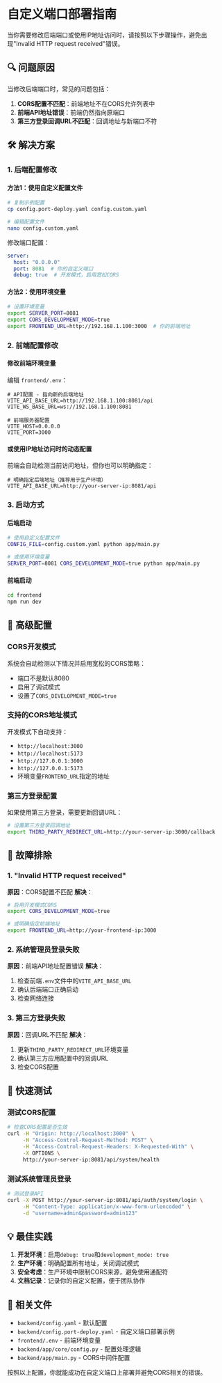 # 自定义端口部署指南

当你需要修改后端端口或使用IP地址访问时，请按照以下步骤操作，避免出现"Invalid HTTP request received"错误。

## 🔍 问题原因

当修改后端端口时，常见的问题包括：
1. **CORS配置不匹配**：前端地址不在CORS允许列表中
2. **前端API地址错误**：前端仍然指向原端口
3. **第三方登录回调URL不匹配**：回调地址与新端口不符

## 🛠️ 解决方案

### 1. 后端配置修改

#### 方法1：使用自定义配置文件
```bash
# 复制示例配置
cp config.port-deploy.yaml config.custom.yaml

# 编辑配置文件
nano config.custom.yaml
```

修改端口配置：
```yaml
server:
  host: "0.0.0.0"
  port: 8081  # 你的自定义端口
  debug: true  # 开发模式，启用宽松CORS
```

#### 方法2：使用环境变量
```bash
# 设置环境变量
export SERVER_PORT=8081
export CORS_DEVELOPMENT_MODE=true
export FRONTEND_URL=http://192.168.1.100:3000  # 你的前端地址
```

### 2. 前端配置修改

#### 修改前端环境变量
编辑 `frontend/.env`：
```env
# API配置 - 指向新的后端地址
VITE_API_BASE_URL=http://192.168.1.100:8081/api
VITE_WS_BASE_URL=ws://192.168.1.100:8081

# 前端服务器配置
VITE_HOST=0.0.0.0
VITE_PORT=3000
```

#### 或使用IP地址访问时的动态配置
前端会自动检测当前访问地址，但你也可以明确指定：
```env
# 明确指定后端地址（推荐用于生产环境）
VITE_API_BASE_URL=http://your-server-ip:8081/api
```

### 3. 启动方式

#### 后端启动
```bash
# 使用自定义配置文件
CONFIG_FILE=config.custom.yaml python app/main.py

# 或使用环境变量
SERVER_PORT=8081 CORS_DEVELOPMENT_MODE=true python app/main.py
```

#### 前端启动
```bash
cd frontend
npm run dev
```

## 🔧 高级配置

### CORS开发模式
系统会自动检测以下情况并启用宽松的CORS策略：
- 端口不是默认8080
- 启用了调试模式
- 设置了`CORS_DEVELOPMENT_MODE=true`

### 支持的CORS地址模式
开发模式下自动支持：
- `http://localhost:3000`
- `http://localhost:5173`
- `http://127.0.0.1:3000`
- `http://127.0.0.1:5173`
- 环境变量`FRONTEND_URL`指定的地址

### 第三方登录配置
如果使用第三方登录，需要更新回调URL：
```bash
# 设置第三方登录回调地址
export THIRD_PARTY_REDIRECT_URL=http://your-server-ip:3000/callback
```

## 🐛 故障排除

### 1. "Invalid HTTP request received"
**原因**：CORS配置不匹配
**解决**：
```bash
# 启用开发模式CORS
export CORS_DEVELOPMENT_MODE=true

# 或明确指定前端地址
export FRONTEND_URL=http://your-frontend-ip:3000
```

### 2. 系统管理员登录失败
**原因**：前端API地址配置错误
**解决**：
1. 检查前端`.env`文件中的`VITE_API_BASE_URL`
2. 确认后端端口正确启动
3. 检查网络连接

### 3. 第三方登录失败
**原因**：回调URL不匹配
**解决**：
1. 更新`THIRD_PARTY_REDIRECT_URL`环境变量
2. 确认第三方应用配置中的回调URL
3. 检查CORS配置

## 📝 快速测试

### 测试CORS配置
```bash
# 检查CORS配置是否生效
curl -H "Origin: http://localhost:3000" \
     -H "Access-Control-Request-Method: POST" \
     -H "Access-Control-Request-Headers: X-Requested-With" \
     -X OPTIONS \
     http://your-server-ip:8081/api/system/health
```

### 测试系统管理员登录
```bash
# 测试登录API
curl -X POST http://your-server-ip:8081/api/auth/system/login \
     -H "Content-Type: application/x-www-form-urlencoded" \
     -d "username=admin&password=admin123"
```

## 💡 最佳实践

1. **开发环境**：启用`debug: true`和`development_mode: true`
2. **生产环境**：明确配置所有地址，关闭调试模式
3. **安全考虑**：生产环境中限制CORS来源，避免使用通配符
4. **文档记录**：记录你的自定义配置，便于团队协作

## 🔗 相关文件

- `backend/config.yaml` - 默认配置
- `backend/config.port-deploy.yaml` - 自定义端口部署示例
- `frontend/.env` - 前端环境变量
- `backend/app/core/config.py` - 配置处理逻辑
- `backend/app/main.py` - CORS中间件配置

按照以上配置，你就能成功在自定义端口上部署并避免CORS相关的错误。